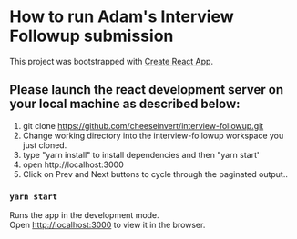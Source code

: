 # How to run Adam's Interview Followup submission

This project was bootstrapped with [Create React App](https://github.com/facebook/create-react-app).

## Please launch the react development server on your local machine as described below: 

1. git clone https://github.com/cheeseinvert/interview-followup.git 
2. Change working directory into the interview-followup workspace you just cloned.
3. type "yarn install" to install dependencies and then "yarn start'
4. open http://localhost:3000
5. Click on Prev and Next buttons to cycle through the paginated output..


### `yarn start`

Runs the app in the development mode.\
Open [http://localhost:3000](http://localhost:3000) to view it in the browser.



